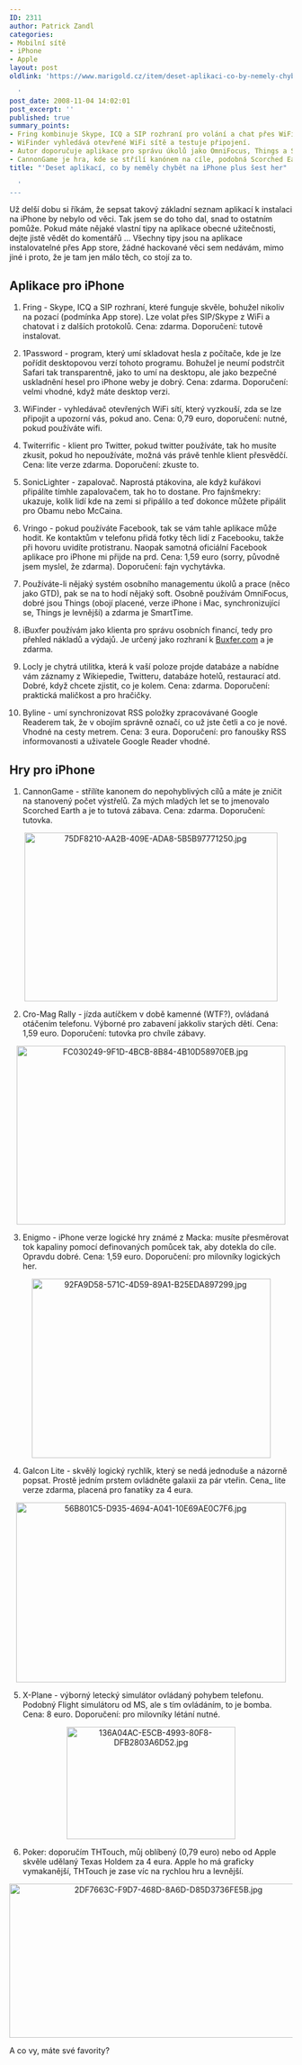 ```yaml
---
ID: 2311
author: Patrick Zandl
categories:
- Mobilní sítě
- iPhone
- Apple
layout: post
oldlink: 'https://www.marigold.cz/item/deset-aplikaci-co-by-nemely-chybet-na-iphone-plus-sest-her

  '
post_date: 2008-11-04 14:02:01
post_excerpt: ''
published: true
summary_points:
- Fring kombinuje Skype, ICQ a SIP rozhraní pro volání a chat přes WiFi.
- WiFinder vyhledává otevřené WiFi sítě a testuje připojení.
- Autor doporučuje aplikace pro správu úkolů jako OmniFocus, Things a SmartTime.
- CannonGame je hra, kde se střílí kanónem na cíle, podobná Scorched Earth.
title: "'Deset aplikací, co by neměly chybět na iPhone plus šest her"

  '
---
```


Už delší dobu si říkám, že sepsat takový základní seznam aplikací k instalaci na iPhone by nebylo od věci. Tak jsem se do toho dal, snad to ostatním pomůže. Pokud máte nějaké vlastní tipy na aplikace obecné užitečnosti, dejte jistě vědět do komentářů ... Všechny tipy jsou na aplikace instalovatelné přes App store, žádné hackované věci sem nedávám, mimo jiné i proto, že je tam jen málo těch, co stojí za to.

<!--more-->



<h2>Aplikace pro iPhone </h2>

1) Fring - Skype, ICQ a SIP rozhraní, které funguje skvěle, bohužel nikoliv na pozací (podmínka App store). Lze volat přes SIP/Skype z WiFi a chatovat i z dalších protokolů. Cena: zdarma. Doporučení: tutově instalovat.

2) 1Password - program, který umí skladovat hesla z počítače, kde je lze pořídit desktopovou verzí tohoto programu. Bohužel je neumí podstrčit Safari tak transparentně, jako to umí na desktopu, ale jako bezpečné uskladnění hesel pro iPhone weby je dobrý. Cena: zdarma. Doporučení: velmi vhodné, když máte desktop verzi.

3) WiFinder - vyhledávač otevřených WiFi sítí, který vyzkouší, zda se lze připojit a upozorní vás, pokud ano. Cena: 0,79 euro, doporučení: nutné, pokud používáte wifi. 

4) Twiterrific - klient pro Twitter, pokud twitter používáte, tak ho musíte zkusit, pokud ho nepoužíváte, možná vás právě tenhle klient přesvědčí. Cena: lite verze zdarma. Doporučení: zkuste to. 

5) SonicLighter - zapalovač. Naprostá ptákovina, ale když kuřákovi připálíte tímhle zapalovačem, tak ho to dostane. Pro fajnšmekry: ukazuje, kolik lidí kde na zemi si připálilo a teď dokonce můžete připálit pro Obamu nebo McCaina. 

6) Vringo - pokud používáte Facebook, tak se vám tahle aplikace může hodit. Ke kontaktům v telefonu přidá fotky těch lidí z Facebooku, takže při hovoru uvidíte protistranu. Naopak samotná oficiální Facebook aplikace pro iPhone mi přijde na prd. Cena: 1,59 euro (sorry, původně jsem myslel, že zdarma). Doporučení: fajn vychytávka. 

7) Používáte-li nějaký systém osobního managementu úkolů a prace (něco jako GTD), pak se na to hodí nějaký soft. Osobně používám OmniFocus, dobré jsou Things (obojí placené, verze iPhone i Mac, synchronizující se, Things je levnější) a zdarma je SmartTime. 

8) iBuxfer používám jako klienta pro správu osobních financí, tedy pro přehled nákladů a výdajů. Je určený jako rozhraní k <a href="http://www.Buxfer.com">Buxfer.com</a> a je zdarma.

9) Locly je chytrá utilitka, která k vaší poloze projde databáze a nabídne vám záznamy z Wikiepedie, Twitteru, databáze hotelů, restaurací atd. Dobré, když chcete zjistit, co je kolem. Cena: zdarma. Doporučení: praktická maličkost a pro hračičky. 

10) Byline - umí synchronizovat RSS položky zpracovávané Google Readerem tak, že v obojím správně označí, co už jste četli a co je nové. Vhodné na cesty metrem. Cena: 3 eura. Doporučení: pro fanoušky RSS informovanosti a uživatele Google Reader vhodné. 

<h2>Hry pro iPhone</h2>

1) CannonGame - střílíte kanonem do nepohyblivých cílů a máte je zničit na stanovený počet výstřelů. Za mých mladých let se to jmenovalo Scorched Earth a je to tutová zábava. Cena: zdarma. Doporučení: tutovka.

<div style="text-align:center;"><img src="http://www.marigold.cz/wp-content/uploads/75df8210-aa2b-409e-ada8-5b5b97771250.jpg" alt="75DF8210-AA2B-409E-ADA8-5B5B97771250.jpg" border="0" width="450" height="300" /></div>

2) Cro-Mag Rally - jízda autíčkem v době kamenné (WTF?), ovládaná otáčením telefonu. Výborné pro zabavení jakkoliv starých dětí. Cena: 1,59 euro. Doporučení: tutovka pro chvíle zábavy. 

<div style="text-align:center;"><img src="http://www.marigold.cz/wp-content/uploads/fc030249-9f1d-4bcb-8b84-4b10d58970eb.jpg" alt="FC030249-9F1D-4BCB-8B84-4B10D58970EB.jpg" border="0" width="478" height="318" /></div>

3) Enigmo - iPhone verze logické hry známé z Macka: musíte přesměrovat tok kapaliny pomocí definovaných pomůcek tak, aby dotekla do cíle. Opravdu dobré. Cena: 1,59 euro. Doporučení: pro milovníky logických her.

<div style="text-align:center;"><img src="http://www.marigold.cz/wp-content/uploads/92fa9d58-571c-4d59-89a1-b25eda897299.jpg" alt="92FA9D58-571C-4D59-89A1-B25EDA897299.jpg" border="0" width="425" height="319" /></div> 

4) Galcon Lite - skvělý logický rychlík, který se nedá jednoduše a názorně popsat. Prostě jedním prstem ovládněte galaxii za pár vteřin. Cena_ lite verze zdarma, placená pro fanatiky za 4 eura. 

<div style="text-align:center;"><img src="http://www.marigold.cz/wp-content/uploads/56b801c5-d935-4694-a041-10e69ae0c7f6.jpg" alt="56B801C5-D935-4694-A041-10E69AE0C7F6.jpg" border="0" width="480" height="320" /></div>

5) X-Plane - výborný letecký simulátor ovládaný pohybem telefonu. Podobný Flight simulátoru od MS, ale s tím ovládáním, to je bomba. Cena: 8 euro. Doporučení: pro milovníky létání nutné. 

<div style="text-align:center;"><img src="http://www.marigold.cz/wp-content/uploads/136a04ac-e5cb-4993-80f8-dfb2803a6d52.jpg" alt="136A04AC-E5CB-4993-80F8-DFB2803A6D52.jpg" border="0" width="300" height="200" /></div>

6) Poker: doporučím THTouch, můj oblíbený (0,79 euro) nebo od Apple skvěle udělaný Texas Holdem za 4 eura. Apple ho má graficky vymakanější, THTouch je zase víc na rychlou hru a levnější. 

<div style="text-align:center;"><img src="http://www.marigold.cz/wp-content/uploads/2df7663c-f9d7-468d-8a6d-d85d3736fe5b.jpg" alt="2DF7663C-F9D7-468D-8A6D-D85D3736FE5B.jpg" border="0" width="550" height="274" /></div>

A co vy, máte své favority?